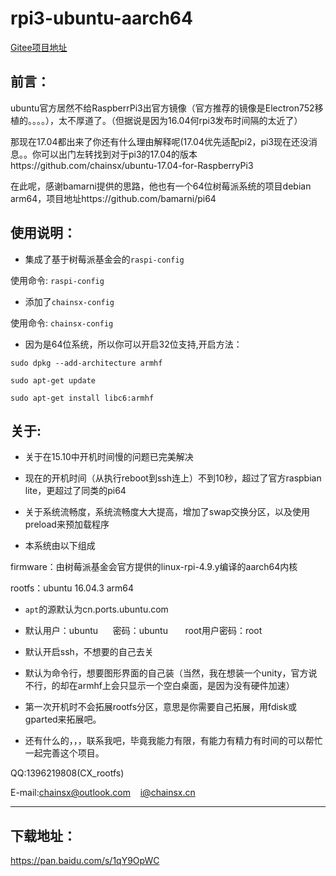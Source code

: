 # rpi3-ubuntu-aarch64

[Gitee项目地址](https://gitee.com/chainsx/ubuntu64-rpi)

## 前言：

ubuntu官方居然不给RaspberrPi3出官方镜像（官方推荐的镜像是Electron752移植的。。。。），太不厚道了。（但据说是因为16.04何rpi3发布时间隔的太近了）

那现在17.04都出来了你还有什么理由解释呢(17.04优先适配pi2，pi3现在还没消息。。你可以出门左转找到对于pi3的17.04的版本https://github.com/chainsx/ubuntu-17.04-for-RaspberryPi3

在此呢，感谢bamarni提供的思路，他也有一个64位树莓派系统的项目debian arm64，项目地址https://github.com/bamarni/pi64

## 使用说明：

* 集成了基于树莓派基金会的`raspi-config`

使用命令: `raspi-config`

* 添加了`chainsx-config`

使用命令: `chainsx-config`

* 因为是64位系统，所以你可以开启32位支持,开启方法：

`sudo dpkg --add-architecture armhf`

`sudo apt-get update`

`sudo apt-get install libc6:armhf`

## 关于:

* 关于在15.10中开机时间慢的问题已完美解决

* 现在的开机时间（从执行reboot到ssh连上）不到10秒，超过了官方raspbian lite，更超过了同类的pi64

* 关于系统流畅度，系统流畅度大大提高，增加了swap交换分区，以及使用preload来预加载程序

* 本系统由以下组成

firmware：由树莓派基金会官方提供的linux-rpi-4.9.y编译的aarch64内核

rootfs：ubuntu 16.04.3 arm64

* `apt`的源默认为cn.ports.ubuntu.com

* 默认用户：ubuntu      密码：ubuntu       root用户密码：root      

* 默认开启ssh，不想要的自己去关

* 默认为命令行，想要图形界面的自己装（当然，我在想装一个unity，官方说不行，的却在armhf上会只显示一个空白桌面，是因为没有硬件加速）

* 第一次开机时不会拓展rootfs分区，意思是你需要自己拓展，用fdisk或gparted来拓展吧。

* 还有什么的，，，联系我吧，毕竟我能力有限，有能力有精力有时间的可以帮忙一起完善这个项目。

QQ:1396219808(CX_rootfs)

E-mail:chainsx@outlook.com    i@chainsx.cn

**********************

## 下载地址：

https://pan.baidu.com/s/1qY9OpWC
